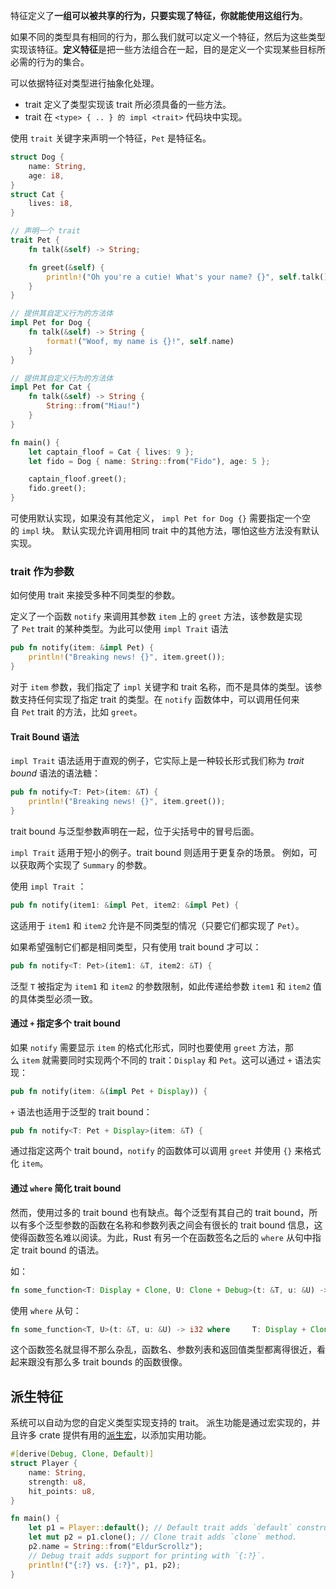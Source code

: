特征定义了**一组可以被共享的行为，只要实现了特征，你就能使用这组行为**。

如果不同的类型具有相同的行为，那么我们就可以定义一个特征，然后为这些类型实现该特征。**定义特征**是把一些方法组合在一起，目的是定义一个实现某些目标所必需的行为的集合。

可以依据特征对类型进行抽象化处理。
- trait 定义了类型实现该 trait 所必须具备的一些方法。
- trait 在 `<type> { .. } 的 impl <trait>` 代码块中实现。

使用 `trait` 关键字来声明一个特征，`Pet` 是特征名。
```rust
struct Dog {
    name: String,
    age: i8,
}
struct Cat {
    lives: i8,
}

// 声明一个 trait
trait Pet {
    fn talk(&self) -> String;

    fn greet(&self) {
        println!("Oh you're a cutie! What's your name? {}", self.talk());
    }
}

// 提供其自定义行为的方法体
impl Pet for Dog {
    fn talk(&self) -> String {
        format!("Woof, my name is {}!", self.name)
    }
}

// 提供其自定义行为的方法体
impl Pet for Cat {
    fn talk(&self) -> String {
        String::from("Miau!")
    }
}

fn main() {
    let captain_floof = Cat { lives: 9 };
    let fido = Dog { name: String::from("Fido"), age: 5 };

    captain_floof.greet();
    fido.greet();
}
```

可使用默认实现，如果没有其他定义， `impl Pet for Dog {}` 需要指定一个空的 `impl` 块。
默认实现允许调用相同 trait 中的其他方法，哪怕这些方法没有默认实现。

### trait 作为参数

如何使用 trait 来接受多种不同类型的参数。

定义了一个函数 `notify` 来调用其参数 `item` 上的 `greet` 方法，该参数是实现了 `Pet` trait 的某种类型。为此可以使用 `impl Trait` 语法

```rust
pub fn notify(item: &impl Pet) {
    println!("Breaking news! {}", item.greet());
}
```

对于 `item` 参数，我们指定了 `impl` 关键字和 trait 名称，而不是具体的类型。该参数支持任何实现了指定 trait 的类型。在 `notify` 函数体中，可以调用任何来自 `Pet` trait 的方法，比如 `greet`。

#### Trait Bound 语法

`impl Trait` 语法适用于直观的例子，它实际上是一种较长形式我们称为 *trait bound* 语法的语法糖：
```rust
pub fn notify<T: Pet>(item: &T) {
    println!("Breaking news! {}", item.greet());
}
```
trait bound 与泛型参数声明在一起，位于尖括号中的冒号后面。

`impl Trait` 适用于短小的例子。trait bound 则适用于更复杂的场景。
例如，可以获取两个实现了 `Summary` 的参数。

使用 `impl Trait` ：

```rust
pub fn notify(item1: &impl Pet, item2: &impl Pet) {
```

这适用于 `item1` 和 `item2` 允许是不同类型的情况（只要它们都实现了 `Pet`）。

如果希望强制它们都是相同类型，只有使用 trait bound 才可以：

```rust
pub fn notify<T: Pet>(item1: &T, item2: &T) {
```

泛型 `T` 被指定为 `item1` 和 `item2` 的参数限制，如此传递给参数 `item1` 和 `item2` 值的具体类型必须一致。

#### 通过 `+` 指定多个 trait bound

如果 `notify` 需要显示 `item` 的格式化形式，同时也要使用 `greet` 方法，那么 `item` 就需要同时实现两个不同的 trait：`Display` 和 `Pet`。这可以通过 `+` 语法实现：

```rust
pub fn notify(item: &(impl Pet + Display)) {
```

`+` 语法也适用于泛型的 trait bound：

```rust
pub fn notify<T: Pet + Display>(item: &T) {
```

通过指定这两个 trait bound，`notify` 的函数体可以调用 `greet` 并使用 `{}` 来格式化 `item`。

#### 通过 `where` 简化 trait bound

然而，使用过多的 trait bound 也有缺点。每个泛型有其自己的 trait bound，所以有多个泛型参数的函数在名称和参数列表之间会有很长的 trait bound 信息，这使得函数签名难以阅读。为此，Rust 有另一个在函数签名之后的 `where` 从句中指定 trait bound 的语法。

如：

```rust
fn some_function<T: Display + Clone, U: Clone + Debug>(t: &T, u: &U) -> i32 {
```

使用 `where` 从句：

```rust
fn some_function<T, U>(t: &T, u: &U) -> i32 where     T: Display + Clone,     U: Clone + Debug, {
```

这个函数签名就显得不那么杂乱，函数名、参数列表和返回值类型都离得很近，看起来跟没有那么多 trait bounds 的函数很像。

## 派生特征
系统可以自动为您的自定义类型实现支持的 trait。
派生功能是通过宏实现的，并且许多 crate 提供有用的[派生宏](宏.md)，以添加实用功能。
```rust
#[derive(Debug, Clone, Default)]
struct Player {
    name: String,
    strength: u8,
    hit_points: u8,
}

fn main() {
    let p1 = Player::default(); // Default trait adds `default` constructor.
    let mut p2 = p1.clone(); // Clone trait adds `clone` method.
    p2.name = String::from("EldurScrollz");
    // Debug trait adds support for printing with `{:?}`.
    println!("{:?} vs. {:?}", p1, p2);
}
```